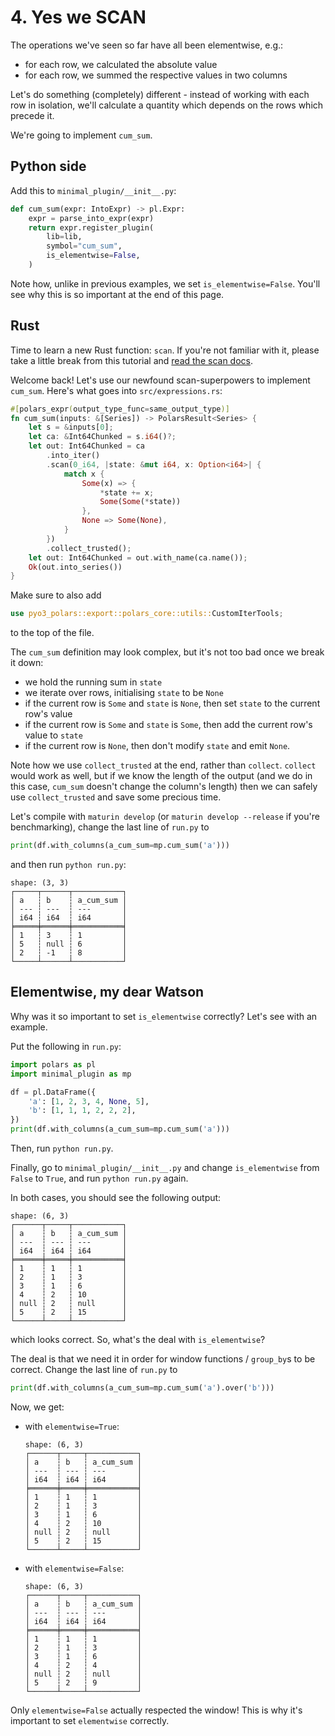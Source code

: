 # 4. Yes we SCAN

The operations we've seen so far have all been elementwise, e.g.:

- for each row, we calculated the absolute value
- for each row, we summed the respective values in two columns

Let's do something (completely) different - instead of working with
each row in isolation, we'll calculate a quantity which depends on the
rows which precede it.

We're going to implement `cum_sum`.

## Python side

Add this to `minimal_plugin/__init__.py`:
```python
def cum_sum(expr: IntoExpr) -> pl.Expr:
    expr = parse_into_expr(expr)
    return expr.register_plugin(
        lib=lib,
        symbol="cum_sum",
        is_elementwise=False,
    )
```
Note how, unlike in previous examples, we set `is_elementwise=False`.
You'll see why this is so important at the end of this page.

## Rust

Time to learn a new Rust function: `scan`.
If you're not familiar with it, please take a little break from this tutorial
and [read the scan docs](https://doc.rust-lang.org/std/iter/trait.Iterator.html#method.scan).

Welcome back! Let's use our newfound scan-superpowers to implement `cum_sum`. Here's what goes into `src/expressions.rs`:
```Rust
#[polars_expr(output_type_func=same_output_type)]
fn cum_sum(inputs: &[Series]) -> PolarsResult<Series> {
    let s = &inputs[0];
    let ca: &Int64Chunked = s.i64()?;
    let out: Int64Chunked = ca
        .into_iter()
        .scan(0_i64, |state: &mut i64, x: Option<i64>| {
            match x {
                Some(x) => {
                    *state += x;
                    Some(Some(*state))
                },
                None => Some(None),
            }
        })
        .collect_trusted();
    let out: Int64Chunked = out.with_name(ca.name());
    Ok(out.into_series())
}
```
Make sure to also add
```Rust
use pyo3_polars::export::polars_core::utils::CustomIterTools;
```
to the top of the file.

The `cum_sum` definition may look complex, but it's not too bad once we
break it down:

- we hold the running sum in `state`
- we iterate over rows, initialising `state` to be `None`
- if the current row is `Some` and `state` is `None`,
  then set `state` to the current row's value
- if the current row is `Some` and `state` is `Some`, then
  add the current row's value to `state`
- if the current row is `None`, then don't modify `state`
  and emit `None`.

Note how we use `collect_trusted` at the end, rather than `collect`.
`collect` would work as well, but if we know the length of the output
(and we do in this case, `cum_sum` doesn't change the column's length)
then we can safely use `collect_trusted` and save some precious time.

Let's compile with `maturin develop` (or `maturin develop --release`
if you're benchmarking), change the last line of `run.py` to
```python
print(df.with_columns(a_cum_sum=mp.cum_sum('a')))
```
and then run `python run.py`:

```
shape: (3, 3)
┌─────┬──────┬───────────┐
│ a   ┆ b    ┆ a_cum_sum │
│ --- ┆ ---  ┆ ---       │
│ i64 ┆ i64  ┆ i64       │
╞═════╪══════╪═══════════╡
│ 1   ┆ 3    ┆ 1         │
│ 5   ┆ null ┆ 6         │
│ 2   ┆ -1   ┆ 8         │
└─────┴──────┴───────────┘
```

## Elementwise, my dear Watson

Why was it so important to set `is_elementwise` correctly? Let's see
with an example.

Put the following in `run.py`:
```python
import polars as pl
import minimal_plugin as mp

df = pl.DataFrame({
    'a': [1, 2, 3, 4, None, 5],
    'b': [1, 1, 1, 2, 2, 2],
})
print(df.with_columns(a_cum_sum=mp.cum_sum('a')))
```

Then, run `python run.py`.

Finally, go to `minimal_plugin/__init__.py` and change `is_elementwise`
from `False` to `True`, and run `python run.py` again.

In both cases, you should see the following output:
```
shape: (6, 3)
┌──────┬─────┬───────────┐
│ a    ┆ b   ┆ a_cum_sum │
│ ---  ┆ --- ┆ ---       │
│ i64  ┆ i64 ┆ i64       │
╞══════╪═════╪═══════════╡
│ 1    ┆ 1   ┆ 1         │
│ 2    ┆ 1   ┆ 3         │
│ 3    ┆ 1   ┆ 6         │
│ 4    ┆ 2   ┆ 10        │
│ null ┆ 2   ┆ null      │
│ 5    ┆ 2   ┆ 15        │
└──────┴─────┴───────────┘
```
which looks correct. So, what's the deal with `is_elementwise`?

The deal is that we need it in order for window functions / `group_by`s
to be correct. Change the last line of `run.py` to
```python
print(df.with_columns(a_cum_sum=mp.cum_sum('a').over('b')))
```

Now, we get:

- with `elementwise=True`:

    ```
    shape: (6, 3)
    ┌──────┬─────┬───────────┐
    │ a    ┆ b   ┆ a_cum_sum │
    │ ---  ┆ --- ┆ ---       │
    │ i64  ┆ i64 ┆ i64       │
    ╞══════╪═════╪═══════════╡
    │ 1    ┆ 1   ┆ 1         │
    │ 2    ┆ 1   ┆ 3         │
    │ 3    ┆ 1   ┆ 6         │
    │ 4    ┆ 2   ┆ 10        │
    │ null ┆ 2   ┆ null      │
    │ 5    ┆ 2   ┆ 15        │
    └──────┴─────┴───────────┘
    ```

- with `elementwise=False`:

    ```
    shape: (6, 3)
    ┌──────┬─────┬───────────┐
    │ a    ┆ b   ┆ a_cum_sum │
    │ ---  ┆ --- ┆ ---       │
    │ i64  ┆ i64 ┆ i64       │
    ╞══════╪═════╪═══════════╡
    │ 1    ┆ 1   ┆ 1         │
    │ 2    ┆ 1   ┆ 3         │
    │ 3    ┆ 1   ┆ 6         │
    │ 4    ┆ 2   ┆ 4         │
    │ null ┆ 2   ┆ null      │
    │ 5    ┆ 2   ┆ 9         │
    └──────┴─────┴───────────┘
    ```

Only `elementwise=False` actually respected the window! This is why
it's important to set `elementwise` correctly.
